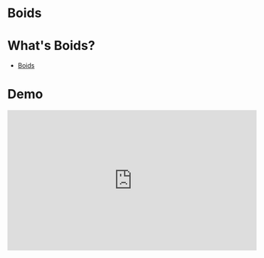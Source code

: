 # Boids

# What's Boids?

- [Boids](https://en.wikipedia.org/wiki/Boids)

# Demo

<iframe width="560" height="315" src="https://www.youtube.com/embed/LKWzGeB4jGk" frameborder="0" allow="autoplay; encrypted-media" allowfullscreen></iframe>

